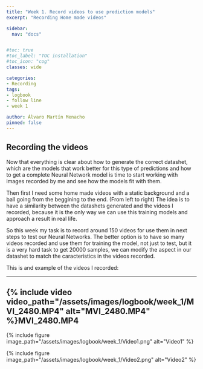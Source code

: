 ```yaml
---
title: "Week 1. Record videos to use prediction models"
excerpt: "Recording Home made videos"

sidebar:
  nav: "docs"


#toc: true
#toc_label: "TOC installation"
#toc_icon: "cog"
classes: wide

categories:
- Recording
tags:
- logbook
- follow line
- week 1

author: Álvaro Martín Menacho
pinned: false
---
```


## Recording the videos

Now that everything is clear about how to generate the correct datashet, which are the models that work better for this type of predictions and how to get a complete Neural Network model is time to start working with images recorded by me and see how the models fit with them.

Then first I need some home made videos with a static background and a ball going from the beggining to the end. (From left to right)
The idea is to have a similarity between the datashets generated and the videos I recorded, because it is the only way we can use this training models and approach a result in real life.

So this week my task is to record around 150 videos for use them in next steps to test our Neural Networks. The better option is to have so many videos recorded and use them for training the model, not just to test, but it is a very hard task to get 20000 samples, we can modify the aspect in our datashet to match the caracteristics in the videos recorded.

This is and example of the videos I recorded:

---
{% include video video_path="/assets/images/logbook/week_1/MVI_2480.MP4" alt="MVI_2480.MP4" %}MVI_2480.MP4 
---

{% include figure image_path="/assets/images/logbook/week_1/Video1.png" alt="Video1" %}

{% include figure image_path="/assets/images/logbook/week_1/Video2.png" alt="Video2" %}
